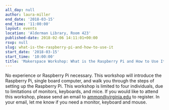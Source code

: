 ```yaml
---
all_day: null
author: laura-miller
end_date: '2018-03-15'
end_time: '11:00:00'
layout: events
location: 'Alderman Library, Room 423'
published-date: 2018-02-06 14:11:01+00:00
rsvp: null
slug: what-is-the-raspberry-pi-and-how-to-use-it
start_date: '2018-03-15'
start_time: '10:00:00'
title: 'Makerspace Workshop: What is the Raspberry Pi and How to Use It'
---
```


No experience or Raspberry Pi necessary. This workshop will introduce the Raspberry Pi, single board computer, and walk you through the steps of setting up the Raspberry Pi. This workshop is limited to four individuals, due to limitations of monitors, keyboards, and mice. If you would like to attend this workshop, please send an email to ammon@virginia.edu to register. In your email, let me know if you need a monitor, keyboard and mouse.
